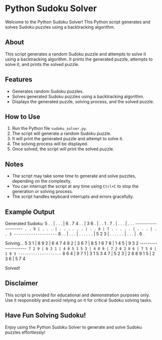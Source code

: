 # Python Sudoku Solver

Welcome to the Python Sudoku Solver! This Python script generates and solves Sudoku puzzles using a backtracking algorithm.

## About

This script generates a random Sudoku puzzle and attempts to solve it using a backtracking algorithm. It prints the generated puzzle, attempts to solve it, and prints the solved puzzle.

## Features

- Generates random Sudoku puzzles.
- Solves generated Sudoku puzzles using a backtracking algorithm.
- Displays the generated puzzle, solving process, and the solved puzzle.

## How to Use

1. Run the Python file `sudoku_solver.py`.
2. The script will generate a random Sudoku puzzle.
3. It will print the generated puzzle and attempt to solve it.
4. The solving process will be displayed.
5. Once solved, the script will print the solved puzzle.

## Notes

- The script may take some time to generate and solve puzzles, depending on the complexity.
- You can interrupt the script at any time using `Ctrl+C` to stop the generation or solving process.
- The script handles keyboard interrupts and errors gracefully.

## Example Output

Generated Sudoku:
5 . . | . . . | 6 . 7
4 . . | 3 6 . | . . 1
. 7 . | . . . | . . .
--------------------`
. . 9 | . . . | . . .
. . . | . . 8 | 7 . .
. . . | . . . | . . 3
--------------------`
8 . . | . . . | . . .
. . . | 5 2 3 | . . .
. . . | . . . | . 6 .

Solving...
5 3 1 | 8 9 2 | 6 4 7
4 9 2 | 3 6 7 | 8 5 1
6 7 8 | 1 4 5 | 9 3 2
--------------------`
7 2 9 | 6 3 1 | 4 8 5
1 5 3 | 4 8 9 | 7 2 6
2 8 6 | 7 5 4 | 1 9 3
--------------------`
8 6 4 | 9 7 1 | 3 1 5
3 4 7 | 5 2 3 | 2 6 8
9 1 5 | 2 3 6 | 5 7 4

Solved!

## Disclaimer

This script is provided for educational and demonstration purposes only. Use it responsibly and avoid relying on it for critical Sudoku solving tasks.

## Have Fun Solving Sudoku!

Enjoy using the Python Sudoku Solver to generate and solve Sudoku puzzles effortlessly!
